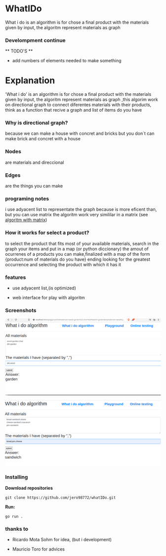 # WhatIDo
What i do is an algorithm is for chose a final product with the materials given by input, the algoritm represent materials as graph

### Develompment continue
** TODO'S **

 - add numbers of elements needed to make something
 
# Explanation
'What i do' is an algorithm is for chose a final product with the materials given by input, the algoritm represent materials as graph ,this algorim work on directional graph to connect diferentes materials with their products, think as a function that recive a graph and list of items do you have

### Why is directional graph?

because we can make a house with concret and bricks but you don´t can make brick and concret with a house  

### Nodes

are materials and direccional

### Edges

are the things you can make

### programing notes

i use adyacent list to representate the graph because is more eficent than, but you can use matrix the algoritm work very simililar in a matrix (see <a href="">algoritm with matrix</a>)

### How it works for select a product?

to select the product that fits most of your available materials, search in the graph your items and put in a map (or python diccionary) the amout of ocurrenes of a products you can make,finalized with a map of the form {product:num of materials do you have} ending looking for the greatest occurrence and selecting the product with which it has it

### features 

- use adyacent list,(is optimized)

- web interface for play with algoritm

### Screenshots
![1](https://github.com/jero98772/WhatiDo/blob/main/misc/screenshots/1.png?raw=true)

![2](https://github.com/jero98772/WhatiDo/blob/main/misc/screenshots/2.png?raw=true)

### Installing
**Download repositories**

    git clone https://github.com/jero98772/whatIDo.git

**Run:**  

    go run .

### thanks to

 - Ricardo Mota Sohm for idea, (but i development)

 - Mauricio Toro for advices
